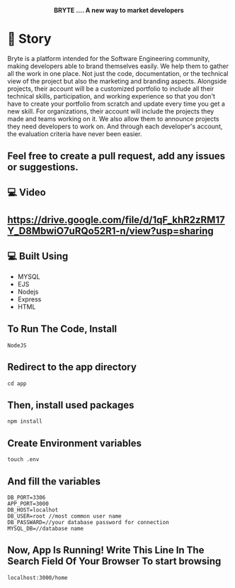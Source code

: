 <p align="center">
    <strong><b>BRYTE .... A new way to market developers</b></strong>
</p>

# 🎇 Story
Bryte is a platform intended for the
Software Engineering community,
making developers able to brand
themselves easily. We help them to
gather all the work in one place. Not just
the code, documentation, or the
technical view of the project but also the
marketing and branding aspects.
Alongside projects, their account will be a
customized portfolio to include all their
technical skills, participation, and
working experience so that you don't
have to create your portfolio from
scratch and update every time you get a
new skill. For organizations, their account
will include the projects they made and
teams working on it. We also allow them
to announce projects they need
developers to work on. And through each
developer's account, the evaluation
criteria have never been easier.


Feel free to create a pull request, add any issues or suggestions. 
--------------------

💻 Video
--------------------
https://drive.google.com/file/d/1qF_khR2zRM17Y_D8MbwiO7uRQo52R1-n/view?usp=sharing
--------------------

💻 Built Using
--------------------
   * MYSQL
   * EJS
   * Nodejs
   * Express
   * HTML



To Run The Code, Install
----------------------------
    NodeJS

Redirect to the app directory
-----------------------------
    cd app

Then, install used packages 
----------------------------
    npm install


Create Environment variables 
-----------------------------
    touch .env

And fill the variables
-----------------------------
    DB_PORT=3306
    APP_PORT=3000
    DB_HOST=localhot
    DB_USER=root //most common user name
    DB_PASSWARD=//your database password for connection
    MYSQL_DB=//database name

Now, App Is Running! Write This Line In The Search Field Of Your Browser To start browsing
--------------------------------------------------------------------------------------------------------------
    localhost:3000/home

